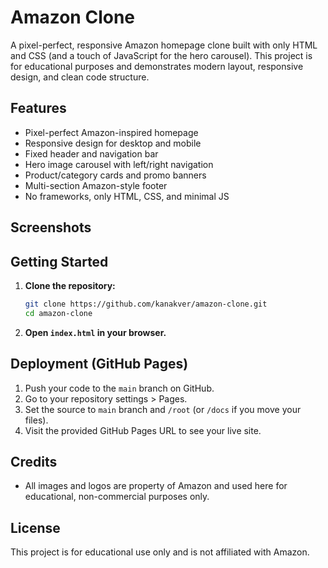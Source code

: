 # Amazon Clone

A pixel-perfect, responsive Amazon homepage clone built with only HTML and CSS (and a touch of JavaScript for the hero carousel). This project is for educational purposes and demonstrates modern layout, responsive design, and clean code structure.

## Features
- Pixel-perfect Amazon-inspired homepage
- Responsive design for desktop and mobile
- Fixed header and navigation bar
- Hero image carousel with left/right navigation
- Product/category cards and promo banners
- Multi-section Amazon-style footer
- No frameworks, only HTML, CSS, and minimal JS

## Screenshots
<!-- Add screenshots here after pushing to GitHub -->

## Getting Started

1. **Clone the repository:**
   ```bash
   git clone https://github.com/kanakver/amazon-clone.git
   cd amazon-clone
   ```
2. **Open `index.html` in your browser.**

## Deployment (GitHub Pages)
1. Push your code to the `main` branch on GitHub.
2. Go to your repository settings > Pages.
3. Set the source to `main` branch and `/root` (or `/docs` if you move your files).
4. Visit the provided GitHub Pages URL to see your live site.

## Credits
- All images and logos are property of Amazon and used here for educational, non-commercial purposes only.

## License
This project is for educational use only and is not affiliated with Amazon. 
